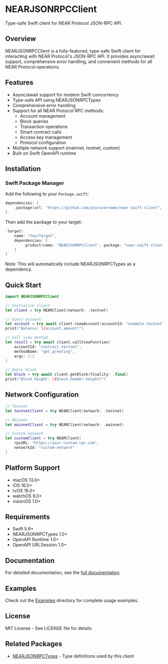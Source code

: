# NEARJSONRPCClient

Type-safe Swift client for NEAR Protocol JSON-RPC API.

## Overview

NEARJSONRPCClient is a fully-featured, type-safe Swift client for interacting with NEAR Protocol's JSON-RPC API. It provides async/await support, comprehensive error handling, and convenient methods for all NEAR Protocol operations.

## Features

- Async/await support for modern Swift concurrency
- Type-safe API using NEARJSONRPCTypes
- Comprehensive error handling
- Support for all NEAR Protocol RPC methods:
  - Account management
  - Block queries
  - Transaction operations
  - Smart contract calls
  - Access key management
  - Protocol configuration
- Multiple network support (mainnet, testnet, custom)
- Built on Swift OpenAPI runtime

## Installation

### Swift Package Manager

Add the following to your `Package.swift`:

```swift
dependencies: [
    .package(url: "https://github.com/yourusername/near-swift-client", from: "1.0.0")
]
```

Then add the package to your target:

```swift
.target(
    name: "YourTarget",
    dependencies: [
        .product(name: "NEARJSONRPCClient", package: "near-swift-client")
    ]
)
```

Note: This will automatically include NEARJSONRPCTypes as a dependency.

## Quick Start

```swift
import NEARJSONRPCClient

// Initialize client
let client = try NEARClient(network: .testnet)

// Query account
let account = try await client.viewAccount(accountId: "example.testnet")
print("Balance: \(account.amount)")

// Call view method
let result = try await client.callViewFunction(
    accountId: "contract.testnet",
    methodName: "get_greeting",
    args: [:]
)

// Query block
let block = try await client.getBlock(finality: .final)
print("Block height: \(block.header.height)")
```

## Network Configuration

```swift
// Testnet
let testnetClient = try NEARClient(network: .testnet)

// Mainnet
let mainnetClient = try NEARClient(network: .mainnet)

// Custom network
let customClient = try NEARClient(
    rpcURL: "https://your-custom-rpc.com",
    networkId: "custom-network"
)
```

## Platform Support

- macOS 13.0+
- iOS 16.0+
- tvOS 16.0+
- watchOS 9.0+
- visionOS 1.0+

## Requirements

- Swift 5.9+
- NEARJSONRPCTypes 1.0+
- OpenAPI Runtime 1.0+
- OpenAPI URLSession 1.0+

## Documentation

For detailed documentation, see the [full documentation](../docs/).

## Examples

Check out the [Examples](../Examples/) directory for complete usage examples.

## License

MIT License - See LICENSE file for details

## Related Packages

- [NEARJSONRPCTypes](../NEARJSONRPCTypes) - Type definitions used by this client
